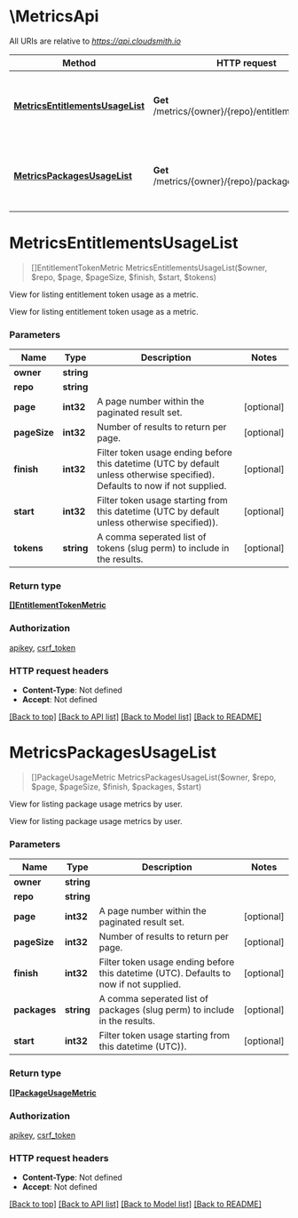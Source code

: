 # \MetricsApi

All URIs are relative to *https://api.cloudsmith.io*

Method | HTTP request | Description
------------- | ------------- | -------------
[**MetricsEntitlementsUsageList**](MetricsApi.md#MetricsEntitlementsUsageList) | **Get** /metrics/{owner}/{repo}/entitlements/usage/ | View for listing entitlement token usage as a metric.
[**MetricsPackagesUsageList**](MetricsApi.md#MetricsPackagesUsageList) | **Get** /metrics/{owner}/{repo}/packages/usage/ | View for listing package usage metrics by user.


# **MetricsEntitlementsUsageList**
> []EntitlementTokenMetric MetricsEntitlementsUsageList($owner, $repo, $page, $pageSize, $finish, $start, $tokens)

View for listing entitlement token usage as a metric.

View for listing entitlement token usage as a metric.


### Parameters

Name | Type | Description  | Notes
------------- | ------------- | ------------- | -------------
 **owner** | **string**|  | 
 **repo** | **string**|  | 
 **page** | **int32**| A page number within the paginated result set. | [optional] 
 **pageSize** | **int32**| Number of results to return per page. | [optional] 
 **finish** | **int32**| Filter token usage ending before this datetime (UTC by default unless otherwise specified). Defaults to now if not supplied. | [optional] 
 **start** | **int32**| Filter token usage starting from this datetime (UTC by default unless otherwise specified)). | [optional] 
 **tokens** | **string**| A comma seperated list of tokens (slug perm) to include in the results. | [optional] 

### Return type

[**[]EntitlementTokenMetric**](EntitlementTokenMetric.md)

### Authorization

[apikey](../README.md#apikey), [csrf_token](../README.md#csrf_token)

### HTTP request headers

 - **Content-Type**: Not defined
 - **Accept**: Not defined

[[Back to top]](#) [[Back to API list]](../README.md#documentation-for-api-endpoints) [[Back to Model list]](../README.md#documentation-for-models) [[Back to README]](../README.md)

# **MetricsPackagesUsageList**
> []PackageUsageMetric MetricsPackagesUsageList($owner, $repo, $page, $pageSize, $finish, $packages, $start)

View for listing package usage metrics by user.

View for listing package usage metrics by user.


### Parameters

Name | Type | Description  | Notes
------------- | ------------- | ------------- | -------------
 **owner** | **string**|  | 
 **repo** | **string**|  | 
 **page** | **int32**| A page number within the paginated result set. | [optional] 
 **pageSize** | **int32**| Number of results to return per page. | [optional] 
 **finish** | **int32**| Filter token usage ending before this datetime (UTC). Defaults to now if not supplied. | [optional] 
 **packages** | **string**| A comma seperated list of packages (slug perm) to include in the results. | [optional] 
 **start** | **int32**| Filter token usage starting from this datetime (UTC)). | [optional] 

### Return type

[**[]PackageUsageMetric**](PackageUsageMetric.md)

### Authorization

[apikey](../README.md#apikey), [csrf_token](../README.md#csrf_token)

### HTTP request headers

 - **Content-Type**: Not defined
 - **Accept**: Not defined

[[Back to top]](#) [[Back to API list]](../README.md#documentation-for-api-endpoints) [[Back to Model list]](../README.md#documentation-for-models) [[Back to README]](../README.md)

